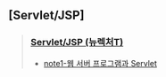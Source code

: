 ## [Servlet/JSP]

> ### [Servlet/JSP (뉴렉처T)](https://github.com/DevLimK1/TIL/tree/master/Servlet-JSP/Servlet-JSP_newlecT)
>
> - [note1-웹 서버 프로그램과 Servlet](https://github.com/DevLimK1/TIL/blob/master/Servlet-JSP/Servlet-JSP_newlecT/note1.md)
